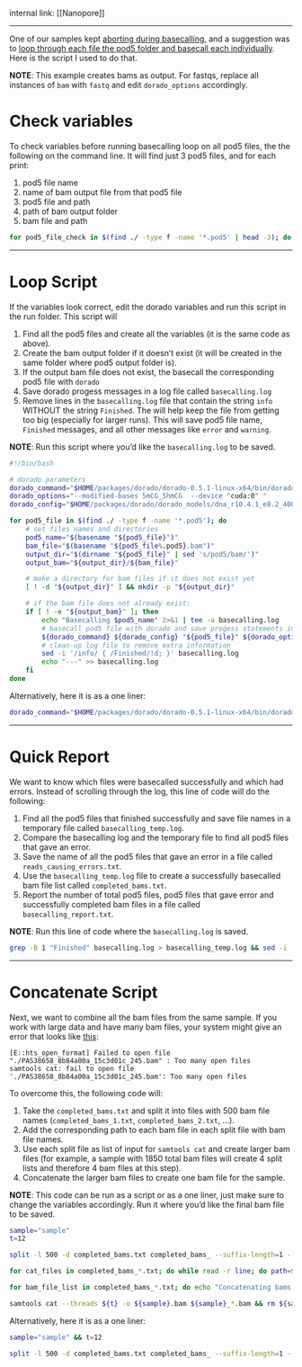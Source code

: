 internal link: [[Nanopore]]

---

One of our samples kept [aborting during basecalling](https://github.com/nanoporetech/dorado/issues/548), and a suggestion was to [loop through each file the pod5 folder and basecall each individually](https://github.com/nanoporetech/dorado/issues/548#issuecomment-1888051514). Here is the script I used to do that. 

**NOTE**: This example creates bams as output. For fastqs, replace all instances of `bam` with `fastq` and edit `dorado_options`  accordingly.

# Check variables

To check variables before running basecalling loop on all pod5 files, the the following on the command line. 
It will find just 3 pod5 files, and for each print:
1. pod5 file name
2. name of bam output file from that pod5 file
3. pod5 file and path
4. path of bam output folder
5. bam file and path

```bash
for pod5_file_check in $(find ./ -type f -name '*.pod5' | head -3); do pod5_name_check="$(basename "${pod5_file_check}")"; echo $pod5_name_check; bam_file_check="$(basename "${pod5_file_check%.pod5}.bam")"; echo $bam_file_check; echo $pod5_file_check; output_dir_check="$(dirname "${pod5_file_check}" | sed 's/pod5/bam/')"; echo $output_dir_check; output_bam_check="${output_dir_check}/${bam_file_check}"; echo -e "$output_bam_check\n"; done
```

---

# Loop Script

If the variables look correct, edit the dorado variables and run this script in the run folder. This script will 
1. Find all the pod5 files and create all the variables (it is the same code as above).
2. Create the bam output folder if it doesn’t exist (it will be created in the same folder where pod5 output folder is).
3. If the output bam file does not exist, the basecall the corresponding pod5 file with `dorado`
4. Save dorado progess messages in a log file called `basecalling.log`
5. Remove lines in the `basecalling.log` file that contain the string `info` WITHOUT the string `Finished`. The will help keep the file from getting too big (especially for larger runs). This will save pod5 file name, `Finished` messages, and all other messages like `error` and `warning`. 

**NOTE**: Run this script where you’d like the `basecalling.log` to be saved.

```bash
#!/bin/bash

# dorado parameters
dorado_command="$HOME/packages/dorado/dorado-0.5.1-linux-x64/bin/dorado basecaller"
dorado_options="--modified-bases 5mCG_5hmCG  --device "cuda:0" "
dorado_config="$HOME/packages/dorado/dorado_models/dna_r10.4.1_e8.2_400bps_sup@v4.3.0"

for pod5_file in $(find ./ -type f -name '*.pod5'); do
	# set files names and directories
	pod5_name="$(basename "${pod5_file}")"
	bam_file="$(basename "${pod5_file%.pod5}.bam")"
	output_dir="$(dirname "${pod5_file}" | sed 's/pod5/bam/')"
	output_bam="${output_dir}/${bam_file}"

	# make a directory for bam files if it does not exist yet
	[ ! -d "${output_dir}" ] && mkdir -p "${output_dir}"

	# if the bam file does not already exist:
	if [ ! -e "${output_bam}" ]; then
		echo "Basecalling $pod5_name" 2>&1 | tee -a basecalling.log
		# basecall pod5 file with dorado and save progess statements in log file
		${dorado_command} ${dorado_config} "${pod5_file}" ${dorado_options} > "${output_bam}" 2>> >(tee -a basecalling.log >&2)
		# clean-up log file to remove extra information
		sed -i '/info/ { /Finished/!d; }' basecalling.log
		echo "---" >> basecalling.log
	fi
done

```

Alternatively, here it is as a one liner:

```bash
dorado_command="$HOME/packages/dorado/dorado-0.5.1-linux-x64/bin/dorado basecaller"; dorado_options="--modified-bases 5mCG_5hmCG --device cuda:0"; dorado_config="$HOME/packages/dorado/dorado_models/dna_r10.4.1_e8.2_400bps_sup@v4.3.0"; for pod5_file in $(find ./ -type f -name '*.pod5'); do pod5_name="$(basename "${pod5_file}")"; bam_file="$(basename "${pod5_file%.pod5}.bam")"; output_dir="$(dirname "${pod5_file}" | sed 's/pod5/bams/')"; output_bam="${output_dir}/${bam_file}"; [ ! -d "${output_dir}" ] && mkdir -p "${output_dir}"; [ ! -e "${output_bam}" ] && { echo "Basecalling $pod5_name" 2>&1 | tee -a basecalling.log; ${dorado_command} ${dorado_config} "${pod5_file}" ${dorado_options} > "${output_bam}" 2>> >(tee -a basecalling.log >&2); sed -i '/info/ { /Finished/!d; }' basecalling.log && echo "---"  >> basecalling.log; }; done
```

---

# Quick Report

We want to know which files were basecalled successfully and which had errors. Instead of scrolling through the log, this line of code will do the following:
1. Find all the pod5 files that finished successfully and save file names in a temporary file called `basecalling_temp.log`.
2. Compare the basecalling log and the temporary file to find all pod5 files that gave an error.
3. Save the name of all the pod5 files that gave an error in a file called `reads_causing_errors.txt`.
4. Use the `basecalling_temp.log` file to create a successfully basecalled bam file list called `completed_bams.txt`. 
5. Report the number of total pod5 files, pod5 files that gave error and successfully completed bam files in a file called `basecalling_report.txt`.

**NOTE**: Run this line of code where the `basecalling.log` is saved.

```bash
grep -B 1 "Finished" basecalling.log > basecalling_temp.log && sed -i 's/--/---/g' basecalling_temp.log && diff basecalling.log basecalling_temp.log | grep pod | awk '{print $NF}' > reads_causing_errors.txt && while read -r line; do sed -n "/$line/,/---/ p" basecalling.log >> error.log; done < reads_causing_errors.txt && cat basecalling_temp.log | grep pod | awk '{print $NF}' | sed 's/pod5/bam/g' | sort -t_ -k4,4n > completed_bams.txt && rm basecalling_temp.log && echo "total pod5 files: $(grep pod5 basecalling.log | wc -l)" > basecalling_report.txt && echo "pod5 files with error: $(cat reads_causing_errors.txt | wc -l)" >> basecalling_report.txt && echo "successfully basecalled bam files: $(cat completed_bams.txt | wc -l)" >> basecalling_report.txt
```

---

# Concatenate Script

Next, we want to combine all the bam files from the same sample. If you work with large data and have many bam files, your system might give an error that looks like [this](https://www.biostars.org/p/10105/#31578):
```
[E::hts_open_format] Failed to open file "./PAS38658_8b84a00a_15c3d01c_245.bam" : Too many open files
samtools cat: fail to open file './PAS38658_8b84a00a_15c3d01c_245.bam': Too many open files
```
To overcome this, the following code will:
1. Take the `completed_bams.txt` and split it into files with 500 bam file names (`completed_bams_1.txt`, `completed_bams_2.txt`, …).
2. Add the corresponding path to each bam file in each split file with bam file names.
3. Use each split file as list of input for `samtools cat` and create larger bam files (for example, a sample with 1850 total bam files will create 4 split lists and therefore 4 bam files at this step).
4. Concatenate the larger bam files to create one bam file for the sample.

**NOTE**: This code can be run as a script or as a one liner, just make sure to change the variables accordingly. Run it where you’d like the final bam file to be saved.

```bash
sample="sample"
t=12

split -l 500 -d completed_bams.txt completed_bams_ --suffix-length=1 --additional-suffix=.txt

for cat_files in completed_bams_*.txt; do while read -r line; do path=$(find ./ -type f -name "$line") && sed -i "s|$line|$path|g" $cat_files; done < $cat_files; done

for bam_file_list in completed_bams_*.txt; do echo "Concatenating bams from $bam_file_list" && n=$(echo $bam_file_list | sed -n 's/.*_\([0-9]\+\)\.txt/\1/p') && samtools cat --threads ${t} -b $bam_file_list -o ${sample}_${n}.bam; done && rm completed_bams_*.txt

samtools cat --threads ${t} -o ${sample}.bam ${sample}_*.bam && rm ${sample}_*.bam
```

Alternatively, here it is as a one liner:

```bash
sample="sample" && t=12

split -l 500 -d completed_bams.txt completed_bams_ --suffix-length=1 --additional-suffix=.txt && for cat_files in completed_bams_*.txt; do while read -r line; do path=$(find ./ -type f -name "$line") && sed -i "s|$line|$path|g" $cat_files; done < $cat_files; done && for bam_file_list in completed_bams_*.txt; do echo "Concatenating bams from $bam_file_list" && n=$(echo $bam_file_list | sed -n 's/.*_\([0-9]\+\)\.txt/\1/p') && samtools cat --threads ${t} -b $bam_file_list -o ${sample}_${n}.bam; done && rm completed_bams_*.txt && samtools cat --threads ${t} -o ${sample}.bam ${sample}_*.bam && rm ${sample}_*.bam
```